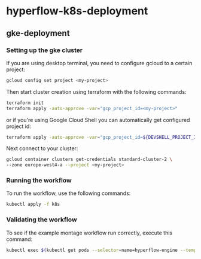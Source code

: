 # hyperflow-k8s-deployment
## gke-deployment

### Setting up the gke cluster 
If you are using desktop terminal, you need to configure gcloud to a certain project:
```sh
gcloud config set project <my-project>
```
Then start cluster creation using terraform with the following commands:
```sh
terraform init
terraform apply -auto-approve -var="gcp_project_id=<my-project>"
```

or if you're using Google Cloud Shell you can automatically get configured project id: 
```sh
terraform apply -auto-approve -var="gcp_project_id=${DEVSHELL_PROJECT_ID}"
```
Next connect to your cluster:
```sh
gcloud container clusters get-credentials standard-cluster-2 \
--zone europe-west4-a --project <my-project>
```
### Running the workflow
To run the workflow, use the following commands:
```sh
kubectl apply -f k8s
```
### Validating the workflow
To see if the example montage workflow run correctly, execute this command:
```sh
kubectl exec $(kubectl get pods --selector=name=hyperflow-engine --template '{{range .items}}{{.metadata.name}}{{"\n"}}{{end}}') /bin/ls work_dir | grep -i jpg
```
